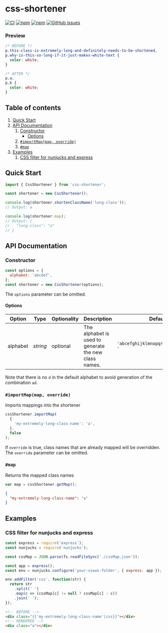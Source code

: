 # css-shortener

[![CI](https://github.com/mbrandau/css-shortener/actions/workflows/main.yml/badge.svg)](https://github.com/mbrandau/css-shortener/actions/workflows/main.yml) [![npm](https://img.shields.io/npm/v/css-shortener.svg)](https://www.npmjs.com/package/css-shortener) [![npm](https://img.shields.io/npm/dt/css-shortener.svg)](https://www.npmjs.com/package/css-shortener) [![GitHub issues](https://img.shields.io/github/issues/mbrandau/css-shortener.svg)](https://github.com/mbrandau/css-shortener/issues)

### Preview

```css
/* BEFORE */
p.this-class-is-extremely-long-and-definitely-needs-to-be-shortened,
p.why-is-this-so-long-if-it-just-makes-white-text {
  color: white;
}

/* AFTER */
p.a,
p.b {
  color: white;
}
```

## Table of contents

1. [Quick Start](#quick-start)
2. [API Documentation](#api-documentation)
   1. [Constructor](#constructor)
      - [Options](#options)
   2. [`#importMap(map, override)`](#importmapmap-override)
   3. [`#map`](#map)
3. [Examples](#examples)
   1. [CSS filter for nunjucks and express](#css-filter-for-nunjucks-and-express)

## Quick Start

```js
import { CssShortener } from 'css-shortener';

const shortener = new CssShortener();

console.log(shortener.shortenClassName('long-class'));
// Output: a

console.log(shortener.map);
// Output: {
//   "long-class": "a"
// }
```

## API Documentation

### Constructor

```js
const options = {
  alphabet: 'abcdef',
};
const shortener = new CssShortener(options);
```

The `options` parameter can be omitted.

#### Options

| Option   | Type     | Optionality | Description                                           | Default value                             |
| -------- | -------- | ----------- | ----------------------------------------------------- | ----------------------------------------- |
| alphabet | _string_ | optional    | The alphabet is used to generate the new class names. | `'abcefghijklmnopqrstuvwxyz0123456789_-'` |

Note that there is no `d` in the default alphabet to avoid generation of the combination `ad`.

### `#importMap(map, override)`

Imports mappings into the shortener

```js
cssShortener.importMap(
  {
    'my-extremely-long-class-name': 'a',
  },
  false
);
```

If `override` is true, class names that are already mapped will be overridden.  
The `override` parameter can be omitted.

### `#map`

Returns the mapped class names

```js
var map = cssShortener.getMap();
```

```json
{
  "my-extremely-long-class-name": "a"
}
```

## Examples

### CSS filter for nunjucks and express

```js
const express = require('express');
const nunjucks = require('nunjucks');

const cssMap = JSON.parse(fs.readFileSync('./cssMap.json'));

const app = express();
const env = nunjucks.configure('your-views-folder', { express: app });

env.addFilter('css', function(str) {
  return str
    .split(' ')
    .map(c => (cssMap[c] != null ? cssMap[c] : c))
    .join(' ');
});
```

```html
<!-- BEFORE -->
<div class="{{'my-extremely-long-class-name'|css}}"></div>
<!-- RENDERED -->
<div class="a"></div>
```
